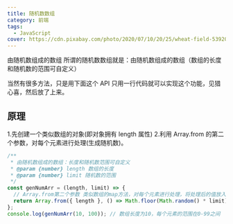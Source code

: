 ```yaml
---
title: 随机数数组
category: 前端
tags:
  - JavaScript
cover: https://cdn.pixabay.com/photo/2020/07/10/20/25/wheat-field-5392067_960_720.jpg
---
```



由随机数组成的数组
所谓的随机数数组就是：由随机数组成的数组（数组的长度和随机数的范围可自定义）

当然有很多方法，只是用下面这个 API 只用一行代码就可以实现这个功能，见猎心喜，然后放了上来。

## 原理

1.先创建一个类似数组的对象(即对象拥有 length 属性)
2.利用 Array.from 的第二个参数，对每个元素进行处理(生成随机数)。

```JavaScript
/**
 * 由随机数组成的数组：长度和随机数范围可自定义
 * @param {number} length 数组的长度
 * @param {number} limit 随机数的范围
 */
const genNumArr = (length, limit) => {
  // Array.from第二个参数 类似数组的map方法，对每个元素进行处理，将处理后的值放入返回的数组
  return Array.from({ length }, () => Math.floor(Math.random() * limit));
};
console.log(genNumArr(10, 100)); // 数组长度为10，每个元素的范围在0-99之间
```
